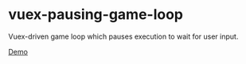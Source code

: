 # vuex-pausing-game-loop
Vuex-driven game loop which pauses execution to wait for user input.

[Demo](https://samueldavis.github.io/vuex-pausing-game-loop)
